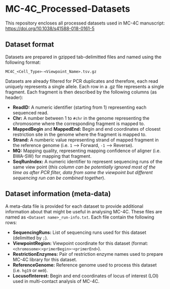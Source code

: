 # MC-4C_Processed-Datasets
This repository encloses all processed datasets used in MC-4C manuscript: https://doi.org/10.1038/s41588-018-0161-5

## Dataset format
Datasets are prepared in gzipped tab-delimitted files and named using the following format: 

```
MC4C_<Cell_Type>-<Viewpoint_Name>.tsv.gz
```

Datasets are already filtered for PCR duplicates and therefore, each read uniquely represents a single allele. Each row in a .gz file represents a single fragment. 
Each fragment is then described by the following columns (as header):
- **ReadID:** A numeric identifier (starting from 1) representing each sequenced read.
- **Chr:** A number between 1 to `#chr` in the genome representing the chromosome where the corresponding fragment is mapped to.
- **MappedBegin** and **MappedEnd:** Begin and end coordinates of closest restriction site in the genome where the fragment is mapped to.
- **Strand:** A numberic value representing strand of mapped fragment in the reference genome (i.e. `1` --> Forward, `-1` --> Reverse).
- **MQ:** Mapping quality, representing mapping confidence of aligner (i.e. BWA-SW) for mapping that fragment.
- **SeqRunIndex:** A numeric identifier to represent sequencing runs of the same view point 
(*this column can be potentially ignored most of the time as after PCR filter, data from same the viewpoint but different sequencing run can be combined together*).

## Dataset information (meta-data)
A meta-data file is provided for each dataset to provide additional information about that might be useful in analysing MC-4C. 
These files are named as `<Dataset name>_run-info.txt`. Each file contain the following rows:
- **SequencingRuns:** List of sequencing runs used for this dataset (delimitted by `;`).
- **ViewpointRegion:** Viewpoint coordinate for this dataset (format: `<chromosome>`:`<primerBegin>`-`<primerEnd>`).
- **RestrictionEnzymes:** Pair of restriction enzyme names used to prepare MC-4C library for this dataset.
- **ReferenceGenome:** Reference genome used to process this dataset (i.e. `hg19` or `mm9`).
- **LocusofInterest:**	Begin and end coordinates of locus of interest (LOI) used in multi-contact analysis of MC-4C.
